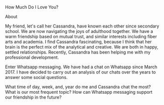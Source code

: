 How Much Do I Love You?

About

My friend, let's call her Cassandra, have known each other since secondary school. We are now navigating the joys of adulthood together. We have a warm friendship based on mutual trust, and similar interests including fiber arts and academia. I find Cassandra fascinating, because I think that her brain is the perfect mix of the analytical and creative. We are both in happy, settled relationships. Recently, Cassandra has been helping me with my professional development.

Enter Whatsapp messaging. We have had a chat on Whatsapp since March 2017. I have decided to carry out an analysis of our chats over the years to answer some social questions.

What time of day, week, and, year do me and Cassandra chat the most?
What is our most frequent topic?
How can Whatsapp messaging support our friendship in the future?
